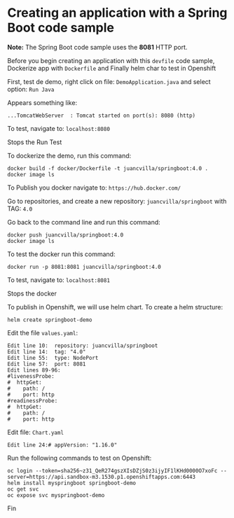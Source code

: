 # Creating an application with a Spring Boot code sample

**Note:** The Spring Boot code sample uses the **8081** HTTP port.

Before you begin creating an application with this `devfile` code sample, Dockerize app with `Dockerfile` and Finally helm char to test in Openshift

First, test de demo, right click on file: `DemoApplication.java` and select option: `Run Java`

Appears something like: 

`
...TomcatWebServer  : Tomcat started on port(s): 8080 (http)
`

To test, navigate to: ```localhost:8080```

Stops the Run Test

To dockerize the demo, run this command:

```
docker build -f docker/Dockerfile -t juancvilla/springboot:4.0 .
docker image ls
```

To Publish you docker navigate to: `https://hub.docker.com/`

Go to repositories, and create a new repository: `juancvilla/springboot` with TAG: `4.0`

Go back to the command line and run this command:

```
docker push juancvilla/springboot:4.0
docker image ls
```

To test the docker run this command:

```docker run -p 8081:8081 juancvilla/springboot:4.0```

To test, navigate to: ```localhost:8081```

Stops the docker

To publish in Openshift, we will use helm chart. To create a helm structure:

```helm create springboot-demo```

Edit the file `values.yaml`:

```
Edit line 10:  repository: juancvilla/springboot
Edit line 14:  tag: "4.0"
Edit line 55:  type: NodePort
Edit line 57:  port: 8081
Edit lines 89-96:
#livenessProbe:
#  httpGet:
#    path: /
#    port: http
#readinessProbe:
#  httpGet:
#    path: /
#    port: http
```
Edit file: `Chart.yaml`

```
Edit line 24:# appVersion: "1.16.0"
```

Run the following commands to test on Openshift:

```
oc login --token=sha256~z31_QeR274gszXIsDZjS0z3ijyIF1lKHd0000O7xoFc --server=https://api.sandbox-m3.1530.p1.openshiftapps.com:6443
helm install myspringboot springboot-demo
oc get svc
oc expose svc myspringboot-demo
```
Fin
